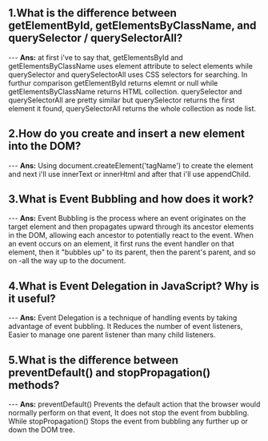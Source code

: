 ## 1.What is the difference between getElementById, getElementsByClassName, and querySelector / querySelectorAll?  
--- **Ans:** at first i've to say that, getElementsById and getElementsByClassName uses element attribute to select elements while querySelector and querySelectorAll uses CSS selectors for searching. In furthur comparison getElementById returns elemnt or null while getElementsByClassName returns HTML collection. querySelector and querySelectorAll are pretty similar but querySelector returns the first element it found, querySelectorAll returns the whole collection as node list.

## 2.How do you create and insert a new element into the DOM?  
--- **Ans:** Using document.createElement('tagName') to create the element and next i'll use innerText or innerHtml and after that i'll use appendChild.

## 3.What is Event Bubbling and how does it work?  
--- **Ans:** Event Bubbling is the process where an event originates on the target element and then propagates upward through its ancestor elements in the DOM, allowing each ancestor to potentially react to the event. When an event occurs on an element, it first runs the event handler on that element, then it "bubbles up" to its parent, then the parent's parent, and so on -all the way up to the document.

## 4.What is Event Delegation in JavaScript? Why is it useful?  
--- **Ans:** Event Delegation is a technique of handling events by taking advantage of event bubbling. It Reduces the number of event listeners, Easier to manage one parent listener than many child listeners.

## 5.What is the difference between preventDefault() and stopPropagation() methods?  
--- **Ans:** preventDefault() Prevents the default action that the browser would normally perform on that event, It does not stop the event from bubbling. While stopPropagation() Stops the event from bubbling any further up or down the DOM tree.
